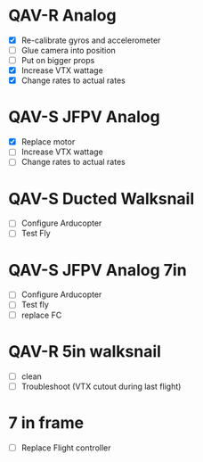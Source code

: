# QAV-R Analog
- [x] Re-calibrate gyros and accelerometer
- [ ] Glue camera into position
- [ ] Put on bigger props
- [x] Increase VTX wattage
- [x] Change rates to actual rates

# QAV-S JFPV Analog
- [x] Replace motor
- [ ] Increase VTX wattage
- [ ] Change rates to actual rates

# QAV-S Ducted Walksnail
- [ ] Configure Arducopter
- [ ] Test Fly

# QAV-S JFPV Analog 7in
- [ ] Configure Arducopter
- [ ] Test fly
- [ ] replace FC

# QAV-R 5in walksnail
- [ ] clean
- [ ] Troubleshoot (VTX cutout during last flight)

# 7 in frame
- [ ] Replace Flight controller
